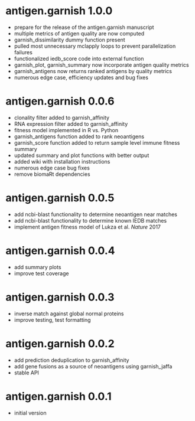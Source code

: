 # antigen.garnish 1.0.0

* prepare for the release of the antigen.garnish manuscript
* multiple metrics of antigen quality are now computed
* garnish_dissimilarity dummy function present
* pulled most unnecessary mclapply loops to prevent parallelization failures
* functionalized iedb_score code into external function
* garnish_plot, garnish_summary now incorporate antigen quality metrics
* garnish_antigens now returns ranked antigens by quality metrics
* numerous edge case, efficiency updates and bug fixes

# antigen.garnish 0.0.6

* clonality filter added to garnish_affinity
* RNA expression filter added to garnish_affinity
* fitness model implemented in R vs. Python
* garnish_antigens function added to rank neoantigens
* garnish_score function added to return sample level immune fitness summary
* updated summary and plot functions with better output
* added wiki with installation instructions
* numerous edge case bug fixes
* remove biomaRt dependencies

# antigen.garnish 0.0.5

* add ncbi-blast functionality to determine neoantigen near matches
* add ncbi-blast functionality to determine known IEDB matches
* implement antigen fitness model of Lukza et al. *Nature* 2017

# antigen.garnish 0.0.4

* add summary plots
* improve test coverage

# antigen.garnish 0.0.3

* inverse match against global normal proteins
* improve testing, test formatting

# antigen.garnish 0.0.2

* add prediction deduplication to garnish_affinity
* add gene fusions as a source of neoantigens using garnish_jaffa
* stable API

# antigen.garnish 0.0.1

* initial version
